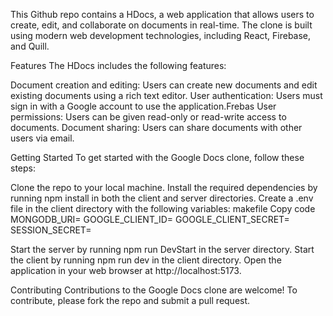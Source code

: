 This Github repo contains a HDocs, a web application that allows users to create, edit, and collaborate on documents in real-time. The clone is built using modern web development technologies, including React, Firebase, and Quill.

Features
The HDocs includes the following features:

Document creation and editing: Users can create new documents and edit existing documents using a rich text editor.
User authentication: Users must sign in with a Google account to use the application.Frebas
User permissions: Users can be given read-only or read-write access to documents.
Document sharing: Users can share documents with other users via email.

Getting Started
To get started with the Google Docs clone, follow these steps:

Clone the repo to your local machine.
Install the required dependencies by running npm install in both the client and server directories.
Create a .env file in the client directory with the following variables:
makefile
Copy code
MONGODB_URI=<your MongoDB URI>
GOOGLE_CLIENT_ID=<your Google API client ID>
GOOGLE_CLIENT_SECRET=<your Google API client secret>
SESSION_SECRET=<a secret string for session management>

Start the server by running npm run DevStart in the server directory.
Start the client by running npm run dev in the client directory.
Open the application in your web browser at http://localhost:5173.

Contributing
Contributions to the Google Docs clone are welcome! To contribute, please fork the repo and submit a pull request.
